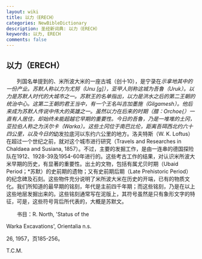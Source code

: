 ```yaml
---
layout: wiki
title: 以力（ERECH）
categories: NewBibleDictionary
description: 圣经新词典: 以力（ERECH）
keywords: 以力, ERECH
comments: false
---
```


## 以力（ERECH）

　　列国名单提到的、米所波大米的一座古城（创十10），是宁录在*示拿地其中的一份产业。苏默人称以力为尤努（Unu [g]），亚甲人则称这城为吾鲁（Uruk）。以力是苏默人时代的大城市之一。苏默王的名单指出，以力是洪水之后的第二王朝的统治中心。这第二王朝的君王当中，有一个王名叫吉加墨施（Gilgamesh）。他后来成为苏默人传说中伟大的英雄之一。虽然以力在后来的时期（腊：Orchoe{）一直有人居住，却始终未能超越它早期的重要性。今日的吾鲁，乃是一堆堆的土冈，亚拉伯人称之为沃尔卡（Warka）。这些土冈位于南巴比伦，距离吾珥西北约六十四公里，以及今日的*幼发拉底河以东约六公里的地方。洛夫特斯（W. K. Loftus）在超过一个世纪之前，就对这个城市进行研究（Travels and Researches in Chaldaea and Susiana, 1857）。不过，主要的发掘工作，是由一连串的德国探险队在1912、1928-39及1954-60年进行的。这些考古工作的结果，对认识米所波大米早期的历史，有显著的重要性。出土的文物，包括有属尤贝时期（Ubaid Period；*苏默）的史前期的遗物；又有史前期后期（Late Prehistoric Period）的纪念碑及石刻。这些物件充分说明了米所波大米在历史的开端，已有的物质文化。我们所知道的最早期的铭刻，年代是主前四千年期；而这些铭刻，乃是在以上这些地层发掘出来的。这些铭刻通常写在泥版上，其符号虽然是只有象形文字的特征，可是，这些符号背后所代表的，大概是苏默文。

　　书目：R. North, 'Status of the

Warka Excavations', Orientalia n.s.

26, 1957，页185-256。

T.C.M.








